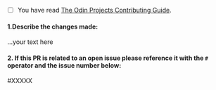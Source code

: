 <!-- 
Thanks for your interest in The Odin Project. In order to get PRs closed in a reasonable amount of time, we request that you include a baseline of information about the changes you are proposing. Please answer the following triage questions:
-->

 - [ ] You have read [The Odin Projects Contributing Guide](https://github.com/TheOdinProject/curriculum/blob/master/CONTRIBUTING.md).

#### 1.Describe the changes made:

...your text here

#### 2. If this PR is related to an open issue please reference it with the `#` operator and the issue number below:

#XXXXX
